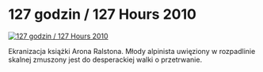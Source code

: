 127 godzin / 127 Hours 2010 
=============
[![127 godzin / 127 Hours 2010 ](http://vidos.pl/images/player.gif)](http://vidos.pl/127-godzin-127-hours-2010)

 Ekranizacja książki Arona Ralstona. Młody alpinista uwięziony w rozpadlinie skalnej zmuszony jest do desperackiej walki o przetrwanie.
